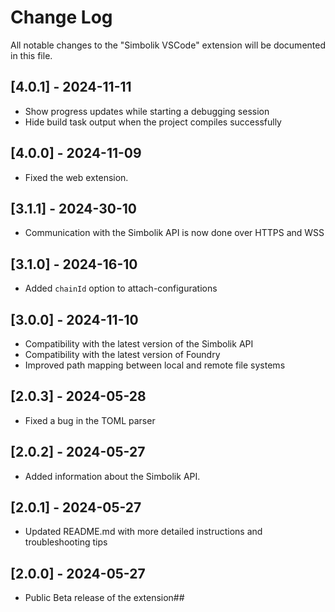 # Change Log

All notable changes to the "Simbolik VSCode" extension will be documented in this file.

## [4.0.1] - 2024-11-11

- Show progress updates while starting a debugging session
- Hide build task output when the project compiles successfully

## [4.0.0] - 2024-11-09

- Fixed the web extension.

## [3.1.1] - 2024-30-10

- Communication with the Simbolik API is now done over HTTPS and WSS

## [3.1.0] - 2024-16-10

- Added `chainId` option to attach-configurations

## [3.0.0] - 2024-11-10

- Compatibility with the latest version of the Simbolik API
- Compatibility with the latest version of Foundry
- Improved path mapping between local and remote file systems

## [2.0.3] - 2024-05-28

- Fixed a bug in the TOML parser

## [2.0.2] - 2024-05-27

- Added information about the Simbolik API.

## [2.0.1] - 2024-05-27

- Updated README.md with more detailed instructions and troubleshooting tips

## [2.0.0] - 2024-05-27

- Public Beta release of the extension##